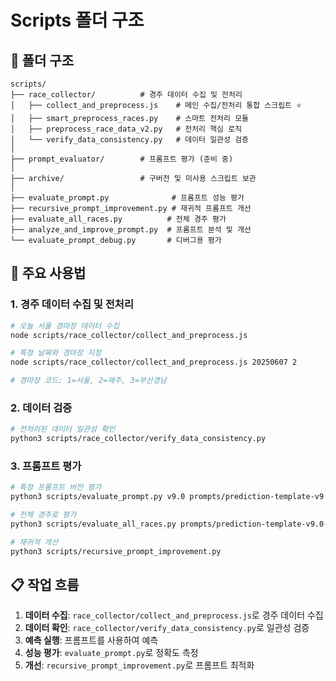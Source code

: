 # Scripts 폴더 구조

## 📂 폴더 구조

```
scripts/
├── race_collector/          # 경주 데이터 수집 및 전처리
│   ├── collect_and_preprocess.js    # 메인 수집/전처리 통합 스크립트 ⭐
│   ├── smart_preprocess_races.py    # 스마트 전처리 모듈
│   ├── preprocess_race_data_v2.py   # 전처리 핵심 로직
│   └── verify_data_consistency.py   # 데이터 일관성 검증
│
├── prompt_evaluator/        # 프롬프트 평가 (준비 중)
│
├── archive/                 # 구버전 및 미사용 스크립트 보관
│
├── evaluate_prompt.py              # 프롬프트 성능 평가
├── recursive_prompt_improvement.py # 재귀적 프롬프트 개선
├── evaluate_all_races.py          # 전체 경주 평가
├── analyze_and_improve_prompt.py  # 프롬프트 분석 및 개선
└── evaluate_prompt_debug.py       # 디버그용 평가

```

## 🚀 주요 사용법

### 1. 경주 데이터 수집 및 전처리
```bash
# 오늘 서울 경마장 데이터 수집
node scripts/race_collector/collect_and_preprocess.js

# 특정 날짜와 경마장 지정
node scripts/race_collector/collect_and_preprocess.js 20250607 2

# 경마장 코드: 1=서울, 2=제주, 3=부산경남
```

### 2. 데이터 검증
```bash
# 전처리된 데이터 일관성 확인
python3 scripts/race_collector/verify_data_consistency.py
```

### 3. 프롬프트 평가
```bash
# 특정 프롬프트 버전 평가
python3 scripts/evaluate_prompt.py v9.0 prompts/prediction-template-v9.0-final.md 30

# 전체 경주로 평가
python3 scripts/evaluate_all_races.py prompts/prediction-template-v9.0-final.md v9.0

# 재귀적 개선
python3 scripts/recursive_prompt_improvement.py
```

## 📋 작업 흐름

1. **데이터 수집**: `race_collector/collect_and_preprocess.js`로 경주 데이터 수집
2. **데이터 확인**: `race_collector/verify_data_consistency.py`로 일관성 검증
3. **예측 실행**: 프롬프트를 사용하여 예측
4. **성능 평가**: `evaluate_prompt.py`로 정확도 측정
5. **개선**: `recursive_prompt_improvement.py`로 프롬프트 최적화